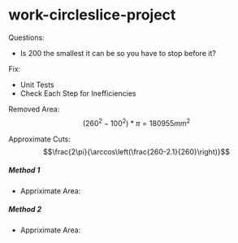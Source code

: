 # work-circleslice-project


Questions:
- Is 200 the smallest it can be so you have to stop before it?


Fix:
- Unit Tests
- Check Each Step for Inefficiencies



Removed Area:
$$(260^2 - 100^2) * \pi = 180955 mm^2$$

Approximate Cuts:
$$\frac{2\pi}{\arccos\left(\frac{260-2.1}{260}\right)}$$



##### Method 1
- Appriximate Area: 

##### Method 2
- Appriximate Area: 